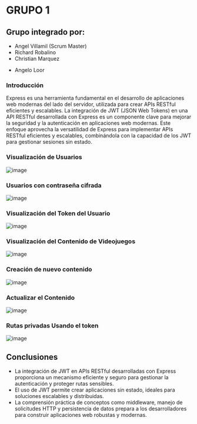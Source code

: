 # GRUPO 1

## Grupo integrado por:
* Angel Villamil (Scrum Master)
* Richard Robalino
* Christian Marquez
+ Angelo Loor

### Introducción
Express es una herramienta fundamental en el desarrollo de aplicaciones web modernas del lado del servidor, utilizada para crear APIs RESTful eficientes y escalables. La integración de JWT (JSON Web Tokens) en una API RESTful desarrollada con Express es un componente clave para mejorar la seguridad y la autenticación en aplicaciones web modernas. Este enfoque aprovecha la versatilidad de Express para implementar APIs RESTful eficientes y escalables, combinándola con la capacidad de los JWT para gestionar sesiones sin estado. 

### Visualización de Usuarios
![image](https://github.com/user-attachments/assets/82d83df0-85da-4107-89d1-5ed5d87234a0)

### Usuarios con contraseña cifrada
![image](https://github.com/user-attachments/assets/5a3bcef3-136c-4804-8da9-110aead1c486)

### Visualización del Token del Usuario
![image](https://github.com/user-attachments/assets/8bcbaa53-552b-4d10-93e5-28b97be07bef)

### Visualización del Contenido de Videojuegos
![image](https://github.com/user-attachments/assets/bd95250f-0516-4900-b990-2f11a61090cc)

### Creación de nuevo contenido 
![image](https://github.com/user-attachments/assets/55035689-eab2-4326-8d6e-5c700367d38b)

### Actualizar el Contenido
![image](https://github.com/user-attachments/assets/7057b8de-1157-4313-bdd9-c1184399769e)

### Rutas privadas Usando el token
![image](https://github.com/user-attachments/assets/3bac44d5-e81b-4b61-98c7-22b192602088)


## Conclusiones
* La integración de JWT en APIs RESTful desarrolladas con Express proporciona un mecanismo eficiente y seguro para gestionar la autenticación y proteger rutas sensibles. 
* El uso de JWT permite crear aplicaciones sin estado, ideales para soluciones escalables y distribuidas. 
* La comprensión práctica de conceptos como middleware, manejo de solicitudes HTTP y persistencia de datos prepara a los desarrolladores para construir aplicaciones web robustas y modernas. 
